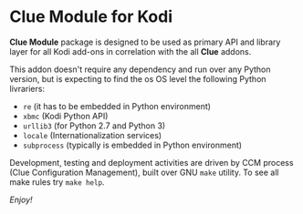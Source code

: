 # Clue Module for Kodi

**Clue Module** package is designed to be used as primary API and library
layer for all Kodi add-ons in correlation with the all **Clue** addons.

This addon doesn't require any dependency and run over any Python version,
but is expecting to find the os OS level the following Python livrariers:
 - `re` (it has to be embedded in Python environment)
 - `xbmc` (Kodi Python API) 
 - `urllib3` (for Python 2.7 and Python 3)
 - `locale` (Internationalization services)
 - `subprocess` (typically is embedded in Python environment)

Development, testing and deployment activities are driven by CCM process (Clue 
Configuration Management), built over GNU `make` utility. To see all make rules
try `make help`.

_Enjoy!_
